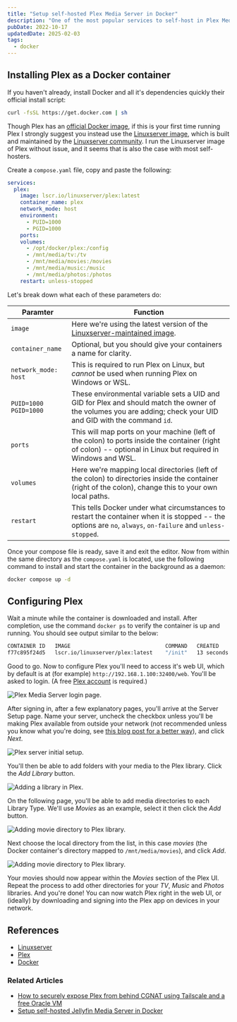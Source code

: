 ```yaml
---
title: "Setup self-hosted Plex Media Server in Docker"
description: "One of the most popular services to self-host in Plex Media Server, which serves your personal media library with a nice Netflix-like UI. Though you can install and run it bare-metal, the most common and easiest way is in a Docker container. Here's how."
pubDate: 2022-10-17
updatedDate: 2025-02-03
tags:
  - docker
---
```


## Installing Plex as a Docker container

If you haven't already, install Docker and all it's dependencies quickly their official install script:

```bash
curl -fsSL https://get.docker.com | sh
```

Though Plex has an <a href="https://hub.docker.com/r/plexinc/pms-docker" target="_blank" data-umami-event="setup-plex-official-image">official Docker image</a>, if this is your first time running Plex I strongly suggest you instead use the <a href="https://hub.docker.com/r/linuxserver/plex" target="_blank" data-umami-event="setup-plex-linuxserver-image">Linuxserver image</a>, which is built and maintained by the <a href="https://www.linuxserver.io" target="_blank" data-umami-event="setup-plex-linuxserver">Linuxserver community</a>. I run the Linuxserver image of Plex without issue, and it seems that is also the case with most self-hosters.

Create a `compose.yaml` file, copy and paste the following:

```yaml
services:
  plex:
    image: lscr.io/linuxserver/plex:latest
    container_name: plex
    network_mode: host
    environment:
      - PUID=1000
      - PGID=1000
    ports:
    volumes:
      - /opt/docker/plex:/config
      - /mnt/media/tv:/tv
      - /mnt/media/movies:/movies
      - /mnt/media/music:/music
      - /mnt/media/photos:/photos
    restart: unless-stopped
```

Let's break down what each of these parameters do:

| Paramter                   | Function                                                                                                                                                         |
| -------------------------- | ---------------------------------------------------------------------------------------------------------------------------------------------------------------- |
| `image`                    | Here we're using the latest version of the <a href="https://docs.linuxserver.io/images/docker-plex" target="_blank" data-umami-event="setup-plex-">Linuxserver-maintained image</a>.            |
| `container_name`           | Optional, but you should give your containers a name for clarity.                                                                                                |
| `network_mode: host`       | This is required to run Plex on Linux, but _cannot_ be used when running Plex on Windows or WSL.                                                                 |
| `PUID=1000`<br>`PGID=1000` | These environmental variable sets a UID and GID for Plex and should match the owner of the volumes you are adding; check your UID and GID with the command `id`. |
| `ports`                    | This will map ports on your machine (left of the colon) to ports inside the container (right of colon) -- optional in Linux but required in Windows and WSL.     |
| `volumes`                  | Here we're mapping local directories (left of the colon) to directories inside the container (right of the colon), change this to your own local paths.          |
| `restart`                  | This tells Docker under what circumstances to restart the container when it is stopped -- the options are `no`, `always`, `on-failure` and `unless-stopped`.     |

Once your compose file is ready, save it and exit the editor. Now from within the same directory as the `compose.yaml` is located, use the following command to install and start the container in the background as a daemon:

```bash
docker compose up -d
```

## Configuring Plex

Wait a minute while the container is downloaded and install. After completion, use the command `docker ps` to verify the container is up and running. You should see output similar to the below:

```bash
CONTAINER ID   IMAGE                              COMMAND   CREATED           STATUS
f77c895f24d5   lscr.io/linuxserver/plex:latest    "/init"   13 seconds ago    Up 9 seconds
```

Good to go. Now to configure Plex you'll need to access it's web UI, which by default is at (for example) `http://192.168.1.100:32400/web`. You'll be asked to login. (A free <a href="https://www.plex.tv" target="_blank" data-umami-event="setup-plex-account">Plex account</a> is required.)

![Plex Media Server login page.](../../img/blog/plex1.png 'Plex Media Server login page')

After signing in, after a few explanatory pages, you'll arrive at the Server Setup page. Name your server, uncheck the checkbox unless you'll be making Plex available from outside your network (not recommended unless you know what you're doing, see <a href="/blog/expose-plex-tailscale-vps/)" target="_blank" data-umami-event="setup-plex-">this blog post for a better way</a>), and click _Next_.

![Plex server initial setup.](../../img/blog/plex2.png 'Plex server initial setup')

You'll then be able to add folders with your media to the Plex library. Click the _Add Library_ button.

![Adding a library in Plex.](../../img/blog/plex3.png 'Adding a library Plex library')

On the following page, you'll be able to add media directories to each Library Type. We'll use _Movies_ as an example, select it then click the _Add_ button.

![Adding movie directory to Plex library.](../../img/blog/plex4.png 'Adding movie directory to Plex library')

Next choose the local directory from the list, in this case _movies_ (the Docker container's directory mapped to `/mnt/media/movies`), and click _Add_.

![Adding movie directory to Plex library.](../../img/blog/plex5.png 'Adding movie directory to Plex library')

Your movies should now appear within the _Movies_ section of the Plex UI. Repeat the process to add other directories for your _TV_, _Music_ and _Photos_ libraries. And you're done! You can now watch Plex right in the web UI, or (ideally) by downloading and signing into the Plex app on devices in your network.

## References

- <a href="https://linuxserver.io" target="_blank" data-umami-event="setup-plex-linuxserver">Linuxserver</a>
- <a href="https://plex.tv" target="_blank" data-umami-event="setup-plex-plexsite">Plex</a>
- <a href="https://docker.com" target="_blank" data-umami-event="setup-plex-docker">Docker</a>

### Related Articles

- <a href="/blog/expose-plex-tailscale-vps/" data-umami-event="setup-plex-related-expose-tailscale-vps">How to securely expose Plex from behind CGNAT using Tailscale and a free Oracle VM</a>
- <a href="/blog/setting-up-jellyfin-in-docker/" data-umami-event="setup-plex-setup-jellyfin">Setup self-hosted Jellyfin Media Server in Docker</a>